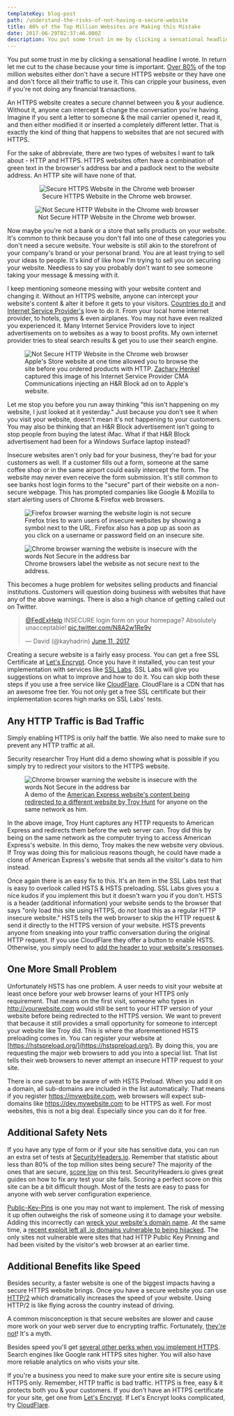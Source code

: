 ```yaml
---
templateKey: blog-post
path: /understand-the-risks-of-not-having-a-secure-website
title: 80% of the Top Million Websites are Making this Mistake
date: 2017-06-29T02:37:46.000Z
description: You put some trust in me by clicking a sensational headline I wrote. In return let me cut to the chase because your time is important. Over 80% of the top million websites either don't have a secure HTTPS website or they have one and don't force all their traffic to use it. This can cripple your business, even if you're not doing any financial transactions. 
---
```

You put some trust in me by clicking a sensational headline I wrote. In return let me cut to the chase because your time is important. [Over 80%](https://docs.google.com/spreadsheets/d/1IvrkNgwBLf88XQUoUUHmgNeIJAGKZPdA5HRJ6_KoUe8/edit#gid=1080831907&range=R254) of the top million websites either don't have a secure HTTPS website or they have one and don't force all their traffic to use it. This can cripple your business, even if you're not doing any financial transactions. 

An HTTPS website creates a secure channel between you & your audience. Without it, anyone can intercept & change the conversation you're having. Imagine if you sent a letter to someone & the mail carrier opened it, read it, and then either modified it or inserted a completely different letter. That is exactly the kind of thing that happens to websites that are not secured with HTTPS. 

For the sake of abbreviate, there are two types of websites I want to talk about - HTTP and HTTPS. HTTPS websites often have a combination of green text in the browser's address bar and a padlock next to the website address. An HTTP site will have none of that. 

<figure style="text-align:center;"> 
<img src="https://s3-us-west-2.amazonaws.com/mf-content/secure-url.jpg" alt="Secure HTTPS Website in the Chrome web browser"> 
<figcaption>Secure HTTPS Website in the Chrome web browser.</figcaption> 
</figure>

<figure style="text-align:center;"> 
<img src="https://s3-us-west-2.amazonaws.com/mf-content/non-secure-url.jpg" alt="Not Secure HTTP Website in the Chrome web browser"> 
<figcaption>Not Secure HTTP Website in the Chrome web browser.</figcaption> 
</figure>


Now maybe you're not a bank or a store that sells products on your website. It's common to think because you don't fall into one of these categories you don't need a secure website. Your website is still akin to the storefront of your company's brand or your personal brand. You are at least trying to sell your ideas to people. It's kind of like how I'm trying to sell you on securing your website. Needless to say you probably don't want to see someone taking your message & messing with it.

I keep mentioning someone messing with your website content and changing it. Without an HTTPS website, anyone can intercept your website's content & alter it before it gets to your visitors. [Countries do it](https://arstechnica.com/security/2015/04/meet-great-cannon-the-man-in-the-middle-weapon-china-used-on-github/) and [Internet Service Provider's](http://www.infoworld.com/article/2925839/net-neutrality/code-injection-new-low-isps.html) love to do it. From your local home internet provider, to hotels, gyms & even airplanes. You may not have even realized you experienced it. Many Internet Service Providers love to inject advertisements on to websites as a way to boost profits. My own internet provider tries to steal search results & get you to use their search engine. 

<figure> 
<img src="https://s3-us-west-2.amazonaws.com/mf-content/apple-store.jpg" alt="Not Secure HTTP Website in the Chrome web browser"> 
<figcaption>Apple's Store website at one time allowed you to browse the site before you ordered products with HTTP. <a href="http://zmhenkel.blogspot.com/2013/03/isp-advertisement-injection-cma.html">Zachary Henkel</a> captured this image of his Internet Service Provider CMA Communications injecting an H&R Block ad on to Apple's website. 
</figcaption> 
</figure>
Let me stop you before you run away thinking "this isn't happening on my website, I just looked at it yesterday." Just because you don't see it when you visit your website, doesn't mean it's not happening to your customers. You may also be thinking that an H&R Block advertisement isn't going to stop people from buying the latest iMac. What if that H&R Block advertisement had been for a Windows Surface laptop instead? 

Insecure websites aren't only bad for your business, they're bad for your customers as well. If a customer fills out a form, someone at the same coffee shop or in the same airport could easily intercept the form. The website may never even receive the form submission. It's still common to see banks host login forms to the "secure" part of their website on a non-secure webpage. This has prompted companies like Google & Mozilla to start alerting users of Chrome & Firefox web browsers. 

<figure> 
<img src="https://s3-us-west-2.amazonaws.com/mf-content/firefox-http-login.jpg" alt="Firefox browser warning the website login is not secure"> 
<figcaption>Firefox tries to warn users of insecure websites by showing a symbol next to the URL. Firefox also has a pop up as soon as you click on a username or password field on an insecure site.</figcaption> 
</figure>

<figure>  
<img src="https://s3-us-west-2.amazonaws.com/mf-content/chrome-http-login.jpg" alt="Chrome browser warning the website is insecure with the words Not Secure in the address bar">  
<figcaption>Chrome browsers label the website as not secure next to the address.</figcaption>  
</figure>

This becomes a huge problem for websites selling products and financial institutions. Customers will question doing business with websites that have any of the above warnings. There is also a high chance of getting called out on Twitter.

<div style="margin:0 auto; max-width:500px"><blockquote class="twitter-tweet" data-lang="en"><p lang="en" dir="ltr"><a href="https://twitter.com/FedExHelp">@FedExHelp</a> INSECURE login form on your homepage? Absolutely unacceptable! <a href="https://t.co/N8A2w1Re9v">pic.twitter.com/N8A2w1Re9v</a></p>&mdash; David (@kayhadrin) <a href="https://twitter.com/kayhadrin/status/873730104240754688">June 11, 2017</a></blockquote></div>
<script async src="//platform.twitter.com/widgets.js" charset="utf-8"></script>

Creating a secure website is a fairly easy process. You can get a free SSL Certificate at [Let's Encrypt](https://letsencrypt.org/). Once you have it installed, you can test your implementation with services like [SSL Labs](https://www.ssllabs.com/ssltest/). SSL Labs will give you suggestions on what to improve and how to do it. You can skip both these steps if you use a free service like [CloudFlare](https://cloudflare.com). CloudFlare is a CDN that has an awesome free tier. You not only get a free SSL certificate but their implementation scores high marks on SSL Labs' tests.

## Any HTTP Traffic is Bad Traffic

Simply enabling HTTPS is only half the battle. We also need to make sure to prevent any HTTP traffic at all. 

Security researcher Troy Hunt did a demo showing what is possible if you simply try to redirect your visitors to the HTTPS website. 

<figure>  
<img src="https://s3-us-west-2.amazonaws.com/mf-content/american-express.jpg" alt="Chrome browser warning the website is insecure with the words Not Secure in the address bar">  
<figcaption>A demo of the <a href="https://www.troyhunt.com/understanding-http-strict-transport/">American Express website's content being redirected to a different website by Troy Hunt</a> for anyone on the same network as him.
</figcaption>  
</figure>

In the above image, Troy Hunt captures any HTTP requests to American Express and redirects them before the web server can. Troy did this by being on the same network as the computer trying to access American Express's website. In this demo, Troy makes the new website very obvious. If Troy was doing this for malicious reasons though, he could have made a clone of American Express's website that sends all the visitor's data to him instead.

Once again there is an easy fix to this. It's an item in the SSL Labs test that is easy to overlook called HSTS & HSTS preloading. SSL Labs gives you a nice kudos if you implement this but it doesn't warn you if you don't. HSTS is a header (additional information) your website sends to the browser that says "only load this site using HTTPS, do *not* load this as a regular HTTP insecure website." HSTS tells the web browser to skip the HTTP request & send it directly to the HTTPS version of your website. HSTS prevents anyone from sneaking into your traffic conversation during the original HTTP request. If you use CloudFlare they offer a button to enable HSTS. Otherwise, you simply need to [add the header to your website's responses](https://https.cio.gov/hsts/).

## One More Small Problem

Unfortunately HSTS has one problem. A user needs to visit your website at least once before your web browser learns of your HTTPS only requirement. That means on the first visit, someone who types in http://yourwebsite.com would still be sent to your HTTP version of your website before being redirected to the HTTPS version. We want to prevent that because it still provides a small opportunity for someone to intercept your website like Troy did. This is where the aforementioned HSTS preloading comes in. You can register your website at [https://hstspreload.org/](https://hstspreload.org/). By doing this, you are requesting the major web browsers to add you into a special list. That list tells their web browsers to never attempt an insecure HTTP request to your site. 

There is one caveat to be aware of with HSTS Preload. When you add it on a domain, all sub-domains are included in the list automatically. That means if you register https://mywebsite.com, web browsers will expect sub-domains like https://dev.mywebsite.com to be HTTPS as well. For most websites, this is not a big deal. Especially since you can do it for free.

## Additional Safety Nets 

If you have any type of form or if your site has sensitive data, you can run an extra set of tests at [SecurityHeaders.io](https://securityheaders.io/). Remember that statistic about less than 80% of the top million sites being secure? The majority of the ones that are secure, [score low](https://scotthelme.co.uk/alexa-top-1-million-crawl-aug-2016/) on this test.  SecurityHeaders.io gives great guides on how to fix any test your site fails. Scoring a perfect score on this site can be a bit difficult though. Most of the tests are easy to pass for anyone with web server configuration experience. 

[Public-Key-Pins](https://scotthelme.co.uk/hpkp-http-public-key-pinning/) is one you may not want to implement. The risk of messing it up often outweighs the risk of someone using it to damage your website. Adding this incorrectly can [wreck your website's domain name](https://blog.qualys.com/ssllabs/2016/09/06/is-http-public-key-pinning-dead). At the same time, a [recent exploit left all .io domains vulnerable to being hijacked](https://thehackerblog.com/the-io-error-taking-control-of-all-io-domains-with-a-targeted-registration/). The only sites not vulnerable were sites that had HTTP Public Key Pinning and had been visited by the visitor's web browser at an earlier time.

## Additional Benefits like Speed

Besides security, a faster website is one of the biggest impacts having a secure HTTPS website brings. Once you have a secure website you can use [HTTP/2](https://mattferderer.com/switch-to-http2-the-easiest-way-to-speed-up-your-site/) which dramatically increases the speed of your website. Using HTTP/2 is like flying across the country instead of driving.

A common misconception is that secure websites are slower and cause more work on your web server due to encrypting traffic. Fortunately, [they're not](https://istlsfastyet.com/)! It's a myth.

Besides speed you'll get [several other perks when you implement HTTPS](https://mattferderer.com/reasons-why-every-website-should-use-ssl-https-where-to-get-a-free-ssl/). Search engines like Google rank HTTPS sites higher. You will also have more reliable analytics on who visits your site. 

If you're a business you need to make sure your entire site is secure using HTTPS only. Remember, HTTP traffic is bad traffic. HTTPS is free, easy & it protects both you & your customers. If you don't have an HTTPS certificate for your site, get one from [Let's Encrypt](https://letsencrypt.org/). If Let's Encrypt looks complicated, try [CloudFlare](https://cloudflare.com).